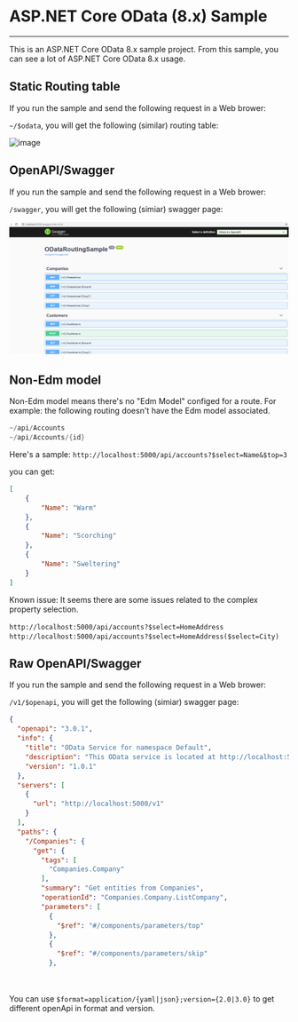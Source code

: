 # ASP.NET Core OData (8.x) Sample

---
This is an ASP.NET Core OData 8.x sample project. From this sample, you can see a lot of ASP.NET Core OData 8.x usage.



## Static Routing table

If you run the sample and send the following request in a Web brower:

`~/$odata`, you will get the following (similar) routing table:

![image](https://user-images.githubusercontent.com/9426627/104256721-992da180-5430-11eb-846b-19b02756c084.png)


## OpenAPI/Swagger

If you run the sample and send the following request in a Web brower:

`/swagger`, you will get the following (simiar) swagger page:

![image](../../images/sample_swagger.png)

## Non-Edm model

Non-Edm model means there's no "Edm Model" configed for a route.
For example: the following routing doesn't have the Edm model associated.

```C#
~/api/Accounts
~/api/Accounts/{id}
```

Here's a sample:
`http://localhost:5000/api/accounts?$select=Name&$top=3`

you can get:
```json
[
    {
        "Name": "Warm"
    },
    {
        "Name": "Scorching"
    },
    {
        "Name": "Sweltering"
    }
]
```

Known issue: It seems there are some issues related to the complex property selection.

`http://localhost:5000/api/accounts?$select=HomeAddress`
`http://localhost:5000/api/accounts?$select=HomeAddress($select=City)`

## Raw OpenAPI/Swagger

If you run the sample and send the following request in a Web brower:

`/v1/$openapi`, you will get the following (simiar) swagger page:

```json
{
  "openapi": "3.0.1",
  "info": {
    "title": "OData Service for namespace Default",
    "description": "This OData service is located at http://localhost:5000/v1",
    "version": "1.0.1"
  },
  "servers": [
    {
      "url": "http://localhost:5000/v1"
    }
  ],
  "paths": {
    "/Companies": {
      "get": {
        "tags": [
          "Companies.Company"
        ],
        "summary": "Get entities from Companies",
        "operationId": "Companies.Company.ListCompany",
        "parameters": [
          {
            "$ref": "#/components/parameters/top"
          },
          {
            "$ref": "#/components/parameters/skip"
          },

          
```

You can use `$format=application/{yaml|json};version={2.0|3.0}` to get different openApi in format and version.
